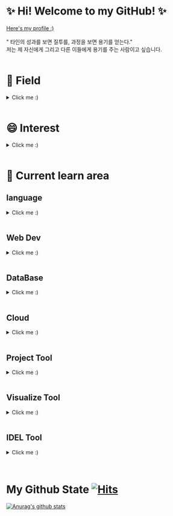 <html>
 
   
<body>
  
  # ✨ Hi! Welcome to my GitHub! ✨
[Here's my profile :)](https://comet-pansy-2d6.notion.site/Kim-suyeon-Profile-Dashboard-cd5dbda984b5446ba0543770ca6c894b)  <br><br>
" 타인의 성과를 보면 질투를, 과정을 보면 용기를 얻는다."<br>
 저는 제 자신에게 그리고 다른 이들에게 용기를 주는 사람이고 싶습니다. <br>
  <br>
  <h1> 🌱 Field </h1>
    <details>
      <summary>Click me :)</summary>
      - Data Analysis<br>
      - Data Engineer<br>
      - Data scientist<br>
    </details>
  <br>
  
 <h1> 😄 Interest</h1>
      <details>
        <summary>Click me :)</summary>
        - Data Analytics<br>
        - Data Science<br>
        - Data Engineering<br>
        - Data Visualization<br>
        - AI/ML<br>
        - Psychology<br>
        - Hadoop, ETL, Apache Spark<br>
        - Cloud<br>
      </details>
    <br>
   
 <h1> 🤔 Current learn area</h1>
    <h2> language</h2>
  <details>
    <summary>Click me :) </summary>
    - English<br>
    - <img src="https://img.shields.io/badge/Python-3776AB?style=flat-square&logo=Python&logoColor=white"/> </a>
      ( <img src="https://img.shields.io/badge/pandas-150458?style=flat-square&logo=pandas&logoColor=white"/></a>&nbsp
        <img src="https://img.shields.io/badge/Flask-000000?style=flat-square&logo=Flask&logoColor=white"/></a>&nbsp
        <img src="https://img.shields.io/badge/Selenium-43B02A?style=flat-square&logo=Selenium&logoColor=white"/></a>&nbsp
        <img src="https://img.shields.io/badge/BeatifulSoup-59666C?style=flat-square&logo=&logoColor=white"/></a> )<br>
    - SQL<br>
    - Java<br>
    - HTML/CSS<br>
    -  <img src="https://img.shields.io/badge/JavaScript-F7DF1E?style=flat-square&logo=JavaScript&logoColor=white"/></a><br>
    - R<br>
    - pyspark<br>
    - Scalar<br>
   </details>
    <br>
    
 <h2> Web Dev</h2>
  <details>
    <summary>Click me :)</summary>
    - Flask<br>
    - Django<br>
    - Node.js<br>
   </details>
    <br>
 
 <h2> DataBase</h2>
  <details>
    <summary>Click me :)</summary>
    - PostgreSQL<br>
    - MongoDB<br>
    - (DB tool) DBeaver<br>
    - <img src="https://img.shields.io/badge/Oracle DB-F80000?style=flat-square&logo=Oracle&logoColor=white"/></a><br>
    - <img src="https://img.shields.io/badge/MySQL DB-4479A1?style=flat-square&logo=MySQL&logoColor=white"/></a><br>
    - <img src="https://img.shields.io/badge/Elasticsearch-005571?style=flat-square&logo=Elasticsearch&logoColor=white"/></a> (
      <img src="https://img.shields.io/badge/Kibana-005571?style=flat-square&logo=Kibana&logoColor=white"/></a>&nbsp
      <img src="https://img.shields.io/badge/Logstash-005571?style=flat-square&logo=Logstash&logoColor=white"/></a>&nbsp
      <img src="https://img.shields.io/badge/Filebeat-005571?style=flat-square&logo=&logoColor=white"/></a> ) <br>
   </details>
    <br>
 
 <h2> Cloud</h2>
  <details>
    <summary>Click me :)</summary>
    - AWS<p>
  </details>
    <br>
 
 <h2>Project Tool </h2>
   <details>
     <summary>Click me :)</summary>
    - git/github<br>
    - jira<br>
    - freedcamp<br>
    - slack<br>
    - xwiki<br> 
    - notion<br>
    </details>
    <br>
 
 <h2>Visualize Tool </h2>
   <details>
     <summary>Click me :)</summary>
    - <img src="https://img.shields.io/badge/Kibana-005571?style=flat-square&logo=Kibana&logoColor=white"/></a>
    </details>
    <br>
  

  
 <h2>IDEL Tool </h2>
   <details>
     <summary>Click me :)</summary>
    - Visual studio code<br>
    - Jupyter notebook<br>
    - notepad++<br>
    - R studio<br>
    </details>
<br>
<br>

 
# My Github State        [![Hits](https://hits.seeyoufarm.com/api/count/incr/badge.svg?url=https%3A%2F%2Fgithub.com%2Fmetaego%2F&count_bg=%2379C83D&title_bg=%23555555&icon=smugmug.svg&icon_color=%23E7E7E7&title=hits&edge_flat=false)](https://hits.seeyoufarm.com)
[![Anurag's github stats](https://github-readme-stats.vercel.app/api?username=metaego)](https://github.com/anuraghazra/github-readme-stats)
<!--
[![Top Langs](https://github-readme-stats.vercel.app/api/top-langs/?username=metaego&hide_border=True)](https://github.com/anuraghazra/github-readme-stats)
-->

<div align=center>
<!--
[![Hits](https://hits.seeyoufarm.com/api/count/incr/badge.svg?url=https%3A%2F%2Fgithub.com%2Fzzsza)](https://hits.seeyoufarm.com) 

</div>

### 데싸 입니다.
- 데이터 사이언티스트 in ABC Corp.
- I organize a group of developers who write blog posts

### Interest
- Google Cloud Platform(Especially, BigQuery)
- Leadership, Mentoring, Writing, Presentation

<div align=center>

[![Tech Blog Badge](http://img.shields.io/badge/-Tech%20blog-black?style=flat-square&logo=github&link=https://a.github.io/)](https://a.github.io/) 
[![Linkedin Badge](https://img.shields.io/badge/-LinkedIn-blue?style=flat-square&logo=Linkedin&logoColor=white&link=https://www.linkedin.com/in/test/)](https://www.linkedin.com/in/a/) 
[![Youtube Badge](https://img.shields.io/badge/Youtube-ff0000?style=flat-square&logo=youtube&link=https://www.youtube.com/c/a)](https://www.youtube.com/c/test) 
[![Facebook Badge](https://img.shields.io/badge/-Facebook-1877f2?style=flat-square&logo=facebook&logoColor=white&link=https://www.facebook.com/test)](https://www.facebook.com/zzsza) 
[![Instagram Badge](https://img.shields.io/badge/-Instagram-dd2a7b?style=flat-square&logo=instagram&logoColor=white&link=https://www.instagram.com/ttest/)](https://www.instagram.com/aa/) 
[![Gmail Badge](https://img.shields.io/badge/-Gmail-d14836?style=flat-square&logo=Gmail&logoColor=white&link=mailto:kimtaeyou0923@gmail.com)](mailto:kimtaeyou0923@gmail.com)
</div>


</details>

</body>
</html>


# **Data Scientist** [![Hits](https://hits.seeyoufarm.com/api/count/incr/badge.svg?url=https%3A%2F%2Fgithub.com%2Fzzsza)](https://hits.seeyoufarm.com) 
  [![Tae You's github stats](https://github-readme-stats.vercel.app/api?username=shoman2)](https://github.com/shoman2/github-readme-stats)


- Enjoying Data Handling as well as Modeling
- Data Analytics Planning is fun :)

## **Keywords about ME**

####  #Data #Passion #KPMG #Lighthouse #Data Science #ML/DL #Modeler

  [![Tech Blog Badge](http://img.shields.io/badge/-Tech%20blog-black?style=flat-square&logo=github&link=https://shoman2.github.io/)](https://shoman2.github.io/) [![Linkedin Badge](https://img.shields.io/badge/-LinkedIn-blue?style=flat-square&logo=Linkedin&logoColor=white&link=https://www.linkedin.com/in/tae-you-kim-5204184b/)](https://www.linkedin.com/in/tae-you-kim-5204184b/) [![Facebook Badge](https://img.shields.io/badge/facebook-1877f2?style=flat-square&logo=facebook&logoColor=white&link=https://www.facebook.com/tae.y.kim.56)](https://www.facebook.com/tae.y.kim.56) [![Gmail Badge](https://img.shields.io/badge/Gmail-d14836?style=flat-square&logo=Gmail&logoColor=white&link=mailto:kimtaeyou0923@gmail.com)](mailto:kimtaeyou0923@gmail.com)

-->














<!--test
**metaego/metaego** is a ✨ _special_ ✨ repository because its `README.md` (this file) appears on your GitHub profile.

Here are some ideas to get you started:

- 🔭 I’m currently working on ...
- 🌱 I’m currently learning ...
- 👯 I’m looking to collaborate on ...
- 🤔 I’m looking for help with ...
- 💬 Ask me about ...
- 📫 How to reach me: ...
- 😄 Pronouns: ...
- ⚡ Fun fact: ...
-->
